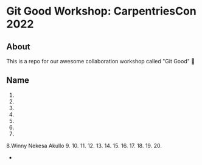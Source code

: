 # Git Good Workshop: CarpentriesCon 2022

## About 
This is a repo for our awesome collaboration workshop called "Git Good" :tada:

## Name
1.
2. 
3. 
4.
5.
6.
7.
8.Winny Nekesa Akullo
9.
10.
11.
12.
13.
14.
15.
16.
17.
18.
19.
20.

*

